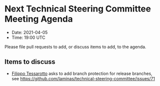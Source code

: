 # Next Technical Steering Committee Meeting Agenda

- Date: 2021-04-05
- Time: 19:00 UTC

Please file pull requests to add, or discuss items to add, to the agenda.

## Items to discuss

- [Filippo Tessarotto](https://github.com/Slamdunk) asks to add branch protection for release branches, see https://github.com/laminas/technical-steering-committee/issues/71
